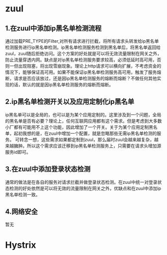 # zuul

## 1.在zuul中添加ip黑名单检测流程
通过加载PRE_TYPE的Filter,对所有请求进行拦截，将所有请求头转发给ip黑名单检测服务进行ip黑名单检测。ip黑名单检测服务检测到黑名单后，将黑名单返回给zuul，zuul随后拒绝访问。这个方案的好处就是可以将无效流量限制在网关之外，防止流量穿透内网。缺点是对ip黑名单检测服务要求较高，必须低延时高可用，否则一但出现阻塞，将出现雪崩现象。理论上http请求可以横向扩展，不考虑资金的情况下，能够保证高可用。如果不能保证ip黑名单检测服务高可用，触发了服务熔断，请求是否应该放过，还是因ip黑名单检测服务的熔断而熔断？不做任何其他实现的话，默认的就是因ip黑名单检测服务的熔断而熔断。

## 2.ip黑名单检测开关以及应用定制化ip黑名单
ip黑名单可以是全局的，也可以是为某个应用定制的。这里涉及到一个问题，全局的黑名单是否有必要？理论上，任何互联网应用都有这个需求。但是考虑到大多数小厂都有可能用不上这个功能，因此增加了一个开关。关于为某个应用定制黑名单，起初我想的是，在zuul中增加一个配置，就是忽略那些无需ip黑名单检测的服务。
可转念一想，这些需求如果都定制到zuul，那么届时zuul会越来越复杂，越来越臃肿。所以这个需求应该迁移到ip黑名单检测服务上，只需要在请求头增加源服务id即可。

## 3.在zuul中添加登录状态检测
通常的做法是在各自的服务对请求拦截并做登录状态检测。在zuul中统一对登录状态检测的好处依然是可以将无效的流量限制在网关之外，优缺点和在zuul中添加ip黑名单检测一致。

## 4.网络安全
暂无

# Hystrix